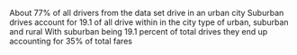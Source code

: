 About 77% of all drivers from the data set drive in an urban city
Suburban drives account for 19.1 of all drive within in the city type of urban, suburban and rural
With suburban being 19.1 percent of total drives they end up accounting for 35% of total fares 